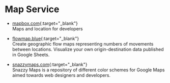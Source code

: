 # Map Service

- [mapbox.com](https://www.mapbox.com){:target="_blank"}  
   Maps and location for developers

- [flowmap.blue](https://flowmap.blue){:target="_blank"}  
   Create geographic flow maps representing numbers of movements between locations. Visualize your own origin-destination data published in Google Sheets.

- [snazzymaps.com](https://snazzymaps.com){:target="_blank"}  
   Snazzy Maps is a repository of different color schemes for Google Maps aimed towards web designers and developers.
